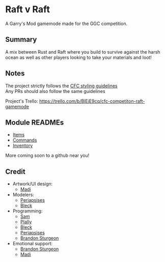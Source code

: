 # Raft v Raft
A Garry's Mod gamemode made for the GGC competition.

## Summary
A mix between Rust and Raft where you build to survive against the harsh ocean as well as other players looking to take your materials and loot!

## Notes
The project strictly follows the [CFC styling guidelines](https://github.com/CFC-Servers/cfc_glua_style_guidelines)  
Any PRs should also follow the same guidelines

Project's Trello: https://trello.com/b/BlEjE9cq/cfc-competiton-raft-gamemode

## Module READMEs
- [Items](https://github.com/CFC-Servers/raft_v_raft/blob/master/gamemode/modules/items/README.md)
- [Commands](https://github.com/CFC-Servers/raft_v_raft/blob/master/gamemode/modules/commands/readme.md)
- [Inventory](https://github.com/CFC-Servers/raft_v_raft/blob/master/gamemode/modules/inventory/README.md)

More coming soon to a github near you!

## Credit
- Artwork/UI design:
  - [Madi](https://www.instagram.com/yisgramir/)
- Modelers:
  - [Periapsises](https://github.com/Periapsises)
  - [Bleck](https://github.com/overlordbleck)
- Programming:
  - [Sam](https://github.com/samuelWilliams99)
  - [Plally](https://github.com/plally)
  - [Bleck](https://github.com/overlordbleck)
  - [Periapsises](https://github.com/Periapsises)
  - [Brandon Sturgeon](https://github.com/brandonsturgeon)
- Emotional support:
  - [Brandon Sturgeon](https://github.com/brandonsturgeon)
  - [Madi](https://www.instagram.com/yisgramir/)
